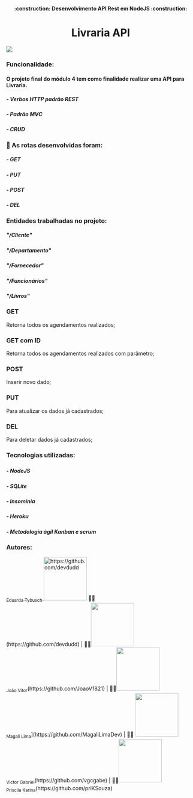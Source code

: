<h4 align="center"> 
    :construction: Desenvolvimento  API Rest em NodeJS :construction:
</h4>
<h1 align="center"> Livraria API</h1>
<img src="https://i.pinimg.com/564x/6f/a3/a3/6fa3a32eaadbf42728bf6c6aa3c5c9f3.jpg">
<h3 :hammer:>Funcionalidade:</h3>
<h4>O projeto final do módulo 4 tem como finalidade realizar uma API para Livraria.</h4>
<h5>- Verbos HTTP padrão REST</h5>
<h5>- Padrão MVC</h5>
<h5>- CRUD </h5>
<h3> 📌 As rotas desenvolvidas foram:</h3>
<h5>- GET </h5>
<h5>- PUT </h5>
<h5>- POST </h5>
<h5>- DEL </h5>

 <h3 :hammer:>Entidades trabalhadas no projeto:</h3>
<h5>"/Cliente"</h5>
<h5>"/Departamento"</h5>
<h5>"/Fornecedor"</h5>
<h5>"/Funcionários"</h5>
<h5>"/Livros"</></h5>

### GET 
Retorna todos os agendamentos realizados;

### GET com ID
Retorna todos os agendamentos realizados com parâmetro;

### POST
Inserir novo dado;

### PUT 
Para atualizar os dados já cadastrados;

### DEL
Para deletar dados já cadastrados;

<h3 :hammer:>Tecnologias utilizadas:</h3>
<h5>
<h5>- NodeJS</h5>
<h5>- SQLite</h5>
<h5>- Insominia</h5>
<h5>- Heroku </h5>
<h5>- Metodologia ágil Kanban e scrum </h5>


<h3 :hammer:>Autores:</h3>
<a href="default.asp"><sub>Eduarda Tybusch</sub> <img src="https://avatars.githubusercontent.com/u/92827706?v=4" width=115 alt="https://github.com/devdudd"></a>
👩‍💻<br><sub>  </sub>(https://github.com/devdudd) |
👩‍💻<img src="https://avatars.githubusercontent.com/u/70721670?v=4" width=115><br><sub>  João Vitor</sub>(https://github.com/JoaoV1821) |
👩‍💻<img src="" width=115><br><sub>  Magali Lima</sub>](https://github.com/MagaliLimaDev) |
👩‍💻 <img src="https://avatars.githubusercontent.com/u/100290493?v=4" width=115><br><sub>  Victor Gabriel</sub>(https://github.com/vgcgabe) |
👩‍💻<img src="https://avatars.githubusercontent.com/u/86885725?v=4" width=115><br><sub>  Priscila Karina</sub>(https://github.com/priKSouza)

